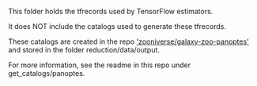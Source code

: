 This folder holds the tfrecords used by TensorFlow estimators.

It does NOT include the catalogs used to generate these tfrecords. 

These catalogs are created in the repo ['zooniverse/galaxy-zoo-panoptes'](www.github.com/zooniverse/galaxy-zoo-panoptes) 
and stored in the folder reduction/data/output.

For more information, see the readme in this repo under get_catalogs/panoptes.
